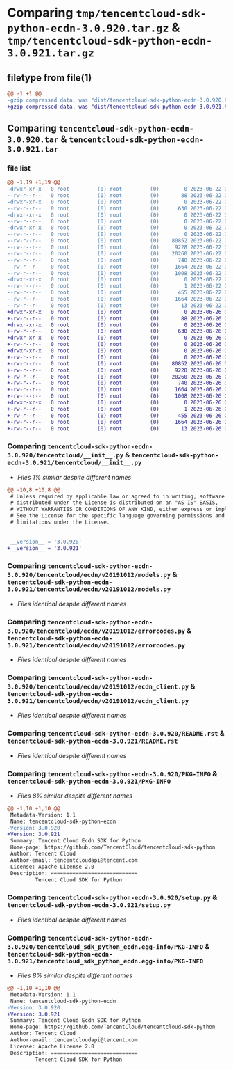 # Comparing `tmp/tencentcloud-sdk-python-ecdn-3.0.920.tar.gz` & `tmp/tencentcloud-sdk-python-ecdn-3.0.921.tar.gz`

## filetype from file(1)

```diff
@@ -1 +1 @@
-gzip compressed data, was "dist/tencentcloud-sdk-python-ecdn-3.0.920.tar", last modified: Thu Jun 22 00:23:18 2023, max compression
+gzip compressed data, was "dist/tencentcloud-sdk-python-ecdn-3.0.921.tar", last modified: Mon Jun 26 00:23:35 2023, max compression
```

## Comparing `tencentcloud-sdk-python-ecdn-3.0.920.tar` & `tencentcloud-sdk-python-ecdn-3.0.921.tar`

### file list

```diff
@@ -1,19 +1,19 @@
-drwxr-xr-x   0 root         (0) root         (0)        0 2023-06-22 00:23:18.000000 tencentcloud-sdk-python-ecdn-3.0.920/
--rw-r--r--   0 root         (0) root         (0)       88 2023-06-22 00:23:18.000000 tencentcloud-sdk-python-ecdn-3.0.920/setup.cfg
-drwxr-xr-x   0 root         (0) root         (0)        0 2023-06-22 00:23:18.000000 tencentcloud-sdk-python-ecdn-3.0.920/tencentcloud/
--rw-r--r--   0 root         (0) root         (0)      630 2023-06-22 00:23:18.000000 tencentcloud-sdk-python-ecdn-3.0.920/tencentcloud/__init__.py
-drwxr-xr-x   0 root         (0) root         (0)        0 2023-06-22 00:23:18.000000 tencentcloud-sdk-python-ecdn-3.0.920/tencentcloud/ecdn/
--rw-r--r--   0 root         (0) root         (0)        0 2023-06-22 00:23:18.000000 tencentcloud-sdk-python-ecdn-3.0.920/tencentcloud/ecdn/__init__.py
-drwxr-xr-x   0 root         (0) root         (0)        0 2023-06-22 00:23:18.000000 tencentcloud-sdk-python-ecdn-3.0.920/tencentcloud/ecdn/v20191012/
--rw-r--r--   0 root         (0) root         (0)        0 2023-06-22 00:23:18.000000 tencentcloud-sdk-python-ecdn-3.0.920/tencentcloud/ecdn/v20191012/__init__.py
--rw-r--r--   0 root         (0) root         (0)    80852 2023-06-22 00:23:18.000000 tencentcloud-sdk-python-ecdn-3.0.920/tencentcloud/ecdn/v20191012/models.py
--rw-r--r--   0 root         (0) root         (0)     9228 2023-06-22 00:23:18.000000 tencentcloud-sdk-python-ecdn-3.0.920/tencentcloud/ecdn/v20191012/errorcodes.py
--rw-r--r--   0 root         (0) root         (0)    20260 2023-06-22 00:23:18.000000 tencentcloud-sdk-python-ecdn-3.0.920/tencentcloud/ecdn/v20191012/ecdn_client.py
--rw-r--r--   0 root         (0) root         (0)      740 2023-06-22 00:23:18.000000 tencentcloud-sdk-python-ecdn-3.0.920/README.rst
--rw-r--r--   0 root         (0) root         (0)     1664 2023-06-22 00:23:18.000000 tencentcloud-sdk-python-ecdn-3.0.920/PKG-INFO
--rw-r--r--   0 root         (0) root         (0)     1008 2023-06-22 00:23:18.000000 tencentcloud-sdk-python-ecdn-3.0.920/setup.py
-drwxr-xr-x   0 root         (0) root         (0)        0 2023-06-22 00:23:18.000000 tencentcloud-sdk-python-ecdn-3.0.920/tencentcloud_sdk_python_ecdn.egg-info/
--rw-r--r--   0 root         (0) root         (0)        1 2023-06-22 00:23:18.000000 tencentcloud-sdk-python-ecdn-3.0.920/tencentcloud_sdk_python_ecdn.egg-info/dependency_links.txt
--rw-r--r--   0 root         (0) root         (0)      455 2023-06-22 00:23:18.000000 tencentcloud-sdk-python-ecdn-3.0.920/tencentcloud_sdk_python_ecdn.egg-info/SOURCES.txt
--rw-r--r--   0 root         (0) root         (0)     1664 2023-06-22 00:23:18.000000 tencentcloud-sdk-python-ecdn-3.0.920/tencentcloud_sdk_python_ecdn.egg-info/PKG-INFO
--rw-r--r--   0 root         (0) root         (0)       13 2023-06-22 00:23:18.000000 tencentcloud-sdk-python-ecdn-3.0.920/tencentcloud_sdk_python_ecdn.egg-info/top_level.txt
+drwxr-xr-x   0 root         (0) root         (0)        0 2023-06-26 00:23:35.000000 tencentcloud-sdk-python-ecdn-3.0.921/
+-rw-r--r--   0 root         (0) root         (0)       88 2023-06-26 00:23:35.000000 tencentcloud-sdk-python-ecdn-3.0.921/setup.cfg
+drwxr-xr-x   0 root         (0) root         (0)        0 2023-06-26 00:23:35.000000 tencentcloud-sdk-python-ecdn-3.0.921/tencentcloud/
+-rw-r--r--   0 root         (0) root         (0)      630 2023-06-26 00:23:35.000000 tencentcloud-sdk-python-ecdn-3.0.921/tencentcloud/__init__.py
+drwxr-xr-x   0 root         (0) root         (0)        0 2023-06-26 00:23:35.000000 tencentcloud-sdk-python-ecdn-3.0.921/tencentcloud/ecdn/
+-rw-r--r--   0 root         (0) root         (0)        0 2023-06-26 00:23:35.000000 tencentcloud-sdk-python-ecdn-3.0.921/tencentcloud/ecdn/__init__.py
+drwxr-xr-x   0 root         (0) root         (0)        0 2023-06-26 00:23:35.000000 tencentcloud-sdk-python-ecdn-3.0.921/tencentcloud/ecdn/v20191012/
+-rw-r--r--   0 root         (0) root         (0)        0 2023-06-26 00:23:35.000000 tencentcloud-sdk-python-ecdn-3.0.921/tencentcloud/ecdn/v20191012/__init__.py
+-rw-r--r--   0 root         (0) root         (0)    80852 2023-06-26 00:23:35.000000 tencentcloud-sdk-python-ecdn-3.0.921/tencentcloud/ecdn/v20191012/models.py
+-rw-r--r--   0 root         (0) root         (0)     9228 2023-06-26 00:23:35.000000 tencentcloud-sdk-python-ecdn-3.0.921/tencentcloud/ecdn/v20191012/errorcodes.py
+-rw-r--r--   0 root         (0) root         (0)    20260 2023-06-26 00:23:35.000000 tencentcloud-sdk-python-ecdn-3.0.921/tencentcloud/ecdn/v20191012/ecdn_client.py
+-rw-r--r--   0 root         (0) root         (0)      740 2023-06-26 00:23:35.000000 tencentcloud-sdk-python-ecdn-3.0.921/README.rst
+-rw-r--r--   0 root         (0) root         (0)     1664 2023-06-26 00:23:35.000000 tencentcloud-sdk-python-ecdn-3.0.921/PKG-INFO
+-rw-r--r--   0 root         (0) root         (0)     1008 2023-06-26 00:23:35.000000 tencentcloud-sdk-python-ecdn-3.0.921/setup.py
+drwxr-xr-x   0 root         (0) root         (0)        0 2023-06-26 00:23:35.000000 tencentcloud-sdk-python-ecdn-3.0.921/tencentcloud_sdk_python_ecdn.egg-info/
+-rw-r--r--   0 root         (0) root         (0)        1 2023-06-26 00:23:35.000000 tencentcloud-sdk-python-ecdn-3.0.921/tencentcloud_sdk_python_ecdn.egg-info/dependency_links.txt
+-rw-r--r--   0 root         (0) root         (0)      455 2023-06-26 00:23:35.000000 tencentcloud-sdk-python-ecdn-3.0.921/tencentcloud_sdk_python_ecdn.egg-info/SOURCES.txt
+-rw-r--r--   0 root         (0) root         (0)     1664 2023-06-26 00:23:35.000000 tencentcloud-sdk-python-ecdn-3.0.921/tencentcloud_sdk_python_ecdn.egg-info/PKG-INFO
+-rw-r--r--   0 root         (0) root         (0)       13 2023-06-26 00:23:35.000000 tencentcloud-sdk-python-ecdn-3.0.921/tencentcloud_sdk_python_ecdn.egg-info/top_level.txt
```

### Comparing `tencentcloud-sdk-python-ecdn-3.0.920/tencentcloud/__init__.py` & `tencentcloud-sdk-python-ecdn-3.0.921/tencentcloud/__init__.py`

 * *Files 1% similar despite different names*

```diff
@@ -10,8 +10,8 @@
 # Unless required by applicable law or agreed to in writing, software
 # distributed under the License is distributed on an "AS IS" BASIS,
 # WITHOUT WARRANTIES OR CONDITIONS OF ANY KIND, either express or implied.
 # See the License for the specific language governing permissions and
 # limitations under the License.
 
 
-__version__ = '3.0.920'
+__version__ = '3.0.921'
```

### Comparing `tencentcloud-sdk-python-ecdn-3.0.920/tencentcloud/ecdn/v20191012/models.py` & `tencentcloud-sdk-python-ecdn-3.0.921/tencentcloud/ecdn/v20191012/models.py`

 * *Files identical despite different names*

### Comparing `tencentcloud-sdk-python-ecdn-3.0.920/tencentcloud/ecdn/v20191012/errorcodes.py` & `tencentcloud-sdk-python-ecdn-3.0.921/tencentcloud/ecdn/v20191012/errorcodes.py`

 * *Files identical despite different names*

### Comparing `tencentcloud-sdk-python-ecdn-3.0.920/tencentcloud/ecdn/v20191012/ecdn_client.py` & `tencentcloud-sdk-python-ecdn-3.0.921/tencentcloud/ecdn/v20191012/ecdn_client.py`

 * *Files identical despite different names*

### Comparing `tencentcloud-sdk-python-ecdn-3.0.920/README.rst` & `tencentcloud-sdk-python-ecdn-3.0.921/README.rst`

 * *Files identical despite different names*

### Comparing `tencentcloud-sdk-python-ecdn-3.0.920/PKG-INFO` & `tencentcloud-sdk-python-ecdn-3.0.921/PKG-INFO`

 * *Files 8% similar despite different names*

```diff
@@ -1,10 +1,10 @@
 Metadata-Version: 1.1
 Name: tencentcloud-sdk-python-ecdn
-Version: 3.0.920
+Version: 3.0.921
 Summary: Tencent Cloud Ecdn SDK for Python
 Home-page: https://github.com/TencentCloud/tencentcloud-sdk-python
 Author: Tencent Cloud
 Author-email: tencentcloudapi@tencent.com
 License: Apache License 2.0
 Description: ============================
         Tencent Cloud SDK for Python
```

### Comparing `tencentcloud-sdk-python-ecdn-3.0.920/setup.py` & `tencentcloud-sdk-python-ecdn-3.0.921/setup.py`

 * *Files identical despite different names*

### Comparing `tencentcloud-sdk-python-ecdn-3.0.920/tencentcloud_sdk_python_ecdn.egg-info/PKG-INFO` & `tencentcloud-sdk-python-ecdn-3.0.921/tencentcloud_sdk_python_ecdn.egg-info/PKG-INFO`

 * *Files 8% similar despite different names*

```diff
@@ -1,10 +1,10 @@
 Metadata-Version: 1.1
 Name: tencentcloud-sdk-python-ecdn
-Version: 3.0.920
+Version: 3.0.921
 Summary: Tencent Cloud Ecdn SDK for Python
 Home-page: https://github.com/TencentCloud/tencentcloud-sdk-python
 Author: Tencent Cloud
 Author-email: tencentcloudapi@tencent.com
 License: Apache License 2.0
 Description: ============================
         Tencent Cloud SDK for Python
```

